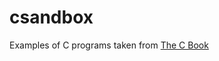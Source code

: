csandbox
========

Examples of C programs taken from [The C Book](http://publications.gbdirect.co.uk/c_book/)